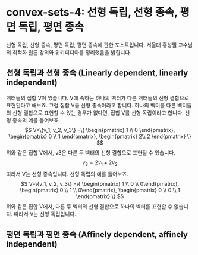 # convex-sets-4: 선형 독립, 선형 종속, 평면 독립, 평면 종속
선형 독립, 선형 종속, 평면 독립, 평면 종속에 관한 포스트입니다. 서울대 홍성필 교수님의 최적화 원론 강의와 위키피디아를 정리했음을 밝힙니다. 
## 선형 독립과 선형 종속 (Linearly dependent, linearly independent)
벡터들의 집합 V이 있습니다.  V에 속하는 하나의 벡터가 다른 벡터들의 선형 결합으로 표현된다고 해보죠. 그럼 집합 V을 선형 종속이라고 합니다. 하나의 벡터를 다른 벡터들의 선형 결합으로 표현할 수 있는 경우가 없다면, 집합 V를 선형 독립이라고 합니다.
선형 종속의 예를 들어보죠. 
$$
V=\{v_1, v_2, v_3\}
=\{
\begin{pmatrix} 1 \\ 0 \end{pmatrix}, 
\begin{pmatrix} 0 \\ 1 \end{pmatrix},
\begin{pmatrix} 2\\ 2 \end{pmatrix}
\}
$$
위와 같은 집합 V에서, v3은 다른 두 벡터의 선형 결합으로 표현될 수 있습니다.
$$
v_3=2v_1+2v_2
$$
따라서 V는 선형 종속입니다.
선형 독립의 예를 들어보죠.
$$
V=\{v_1, v_2, v_3\}
=\{
\begin{pmatrix} 1 \\ 0 \\ 0\end{pmatrix}, 
\begin{pmatrix} 0 \\ 1 \\ 0\end{pmatrix},
\begin{pmatrix} 0 \\ 0 \\ 1 \end{pmatrix}
\}
$$
위와 같은 집합 V에서, 다른 두 벡터의 선형 결합으로 하나의 벡터를 표현할 수 없습니다. 따라서 V는 선형 독립입니다.

## 평면 독립과 평면 종속 (Affinely dependent, affinely independent)
<!--stackedit_data:
eyJoaXN0b3J5IjpbNjEwOTkxNjEsMTUzMTIyMDcxMywtOTQ2OD
U3OTFdfQ==
-->